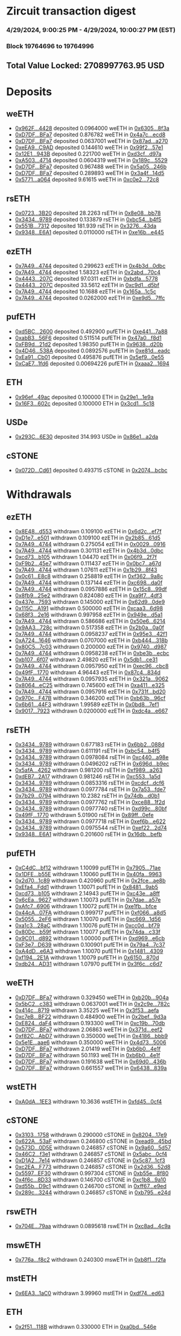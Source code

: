 # Zircuit transaction digest
### 4/29/2024, 9:00:25 PM - 4/29/2024, 10:00:27 PM (EST)
### Block 19764696 to 19764996

## Total Value Locked: 2708997763.95 USD

# Deposits
## weETH
- [0x962F...4428](https://etherscan.io/address/0x962FC8a689B81b6504491d6C95f7A112D3304428) deposited 0.0964000 weETH in [0x6305...8f3a](https://etherscan.io/tx/0x962FC8a689B81b6504491d6C95f7A112D3304428)
- [0xD7DF...BFa7](https://etherscan.io/address/0xD7DF7E085214743530afF339aFC420c7c720BFa7) deposited 0.876782 weETH in [0x4a7c...ecd8](https://etherscan.io/tx/0xD7DF7E085214743530afF339aFC420c7c720BFa7)
- [0xD7DF...BFa7](https://etherscan.io/address/0xD7DF7E085214743530afF339aFC420c7c720BFa7) deposited 0.0637001 weETH in [0x87ad...a270](https://etherscan.io/tx/0xD7DF7E085214743530afF339aFC420c7c720BFa7)
- [0xeEA9...C9AD](https://etherscan.io/address/0xeEA9E1d6209a20FECF63ebee7BF4A05BdB81C9AD) deposited 0.144610 weETH in [0x99f2...57e1](https://etherscan.io/tx/0xeEA9E1d6209a20FECF63ebee7BF4A05BdB81C9AD)
- [0x12E1...943B](https://etherscan.io/address/0x12E1d9046910eeea83412D0cf3E4D2b3D689943B) deposited 0.221700 weETH in [0xd3cf...d97a](https://etherscan.io/tx/0x12E1d9046910eeea83412D0cf3E4D2b3D689943B)
- [0xA503...4714](https://etherscan.io/address/0xA503451e52eeC23f7F6af175f94249C3dADe4714) deposited 0.0604319 weETH in [0x189c...5529](https://etherscan.io/tx/0xA503451e52eeC23f7F6af175f94249C3dADe4714)
- [0xD7DF...BFa7](https://etherscan.io/address/0xD7DF7E085214743530afF339aFC420c7c720BFa7) deposited 0.967488 weETH in [0x5a05...246b](https://etherscan.io/tx/0xD7DF7E085214743530afF339aFC420c7c720BFa7)
- [0xD7DF...BFa7](https://etherscan.io/address/0xD7DF7E085214743530afF339aFC420c7c720BFa7) deposited 0.289893 weETH in [0x3a4f...14d5](https://etherscan.io/tx/0xD7DF7E085214743530afF339aFC420c7c720BFa7)
- [0x5771...a064](https://etherscan.io/address/0x5771CB8ab6dB15d97074FC6dF4608242b955a064) deposited 9.61615 weETH in [0xc0e2...72c8](https://etherscan.io/tx/0x5771CB8ab6dB15d97074FC6dF4608242b955a064)
## rsETH
- [0x0723...3B20](https://etherscan.io/address/0x0723c74793E6A30eE70dE84f2aBFa53B954F3B20) deposited 28.2263 rsETH in [0x8e08...bb78](https://etherscan.io/tx/0x0723c74793E6A30eE70dE84f2aBFa53B954F3B20)
- [0x3434...9789](https://etherscan.io/address/0x34349c5569e7B846c3558961552D2202760A9789) deposited 0.133879 rsETH in [0xbc54...b4f5](https://etherscan.io/tx/0x34349c5569e7B846c3558961552D2202760A9789)
- [0x551B...7312](https://etherscan.io/address/0x551B30bc933E26E098Bd2e68d436C24ED39B7312) deposited 181.939 rsETH in [0x3276...43da](https://etherscan.io/tx/0x551B30bc933E26E098Bd2e68d436C24ED39B7312)
- [0x9348...E6A1](https://etherscan.io/address/0x9348282eEbc19B82c7E95544A8F4C2424F8AE6A1) deposited 0.0110000 rsETH in [0xe16b...e445](https://etherscan.io/tx/0x9348282eEbc19B82c7E95544A8F4C2424F8AE6A1)
## ezETH
- [0x7A49...4744](https://etherscan.io/address/0x7A493Be5c2ce014cD049Bf178a1ac0Db1B434744) deposited 0.299623 ezETH in [0x4b3d...0dbc](https://etherscan.io/tx/0x7A493Be5c2ce014cD049Bf178a1ac0Db1B434744)
- [0x7A49...4744](https://etherscan.io/address/0x7A493Be5c2ce014cD049Bf178a1ac0Db1B434744) deposited 1.58323 ezETH in [0x2abd...70c4](https://etherscan.io/tx/0x7A493Be5c2ce014cD049Bf178a1ac0Db1B434744)
- [0x4443...207C](https://etherscan.io/address/0x4443f4BAd92Fa04Ec3FA4A1934A9BED5B18B207C) deposited 97.0311 ezETH in [0xbdfa...5778](https://etherscan.io/tx/0x4443f4BAd92Fa04Ec3FA4A1934A9BED5B18B207C)
- [0x4443...207C](https://etherscan.io/address/0x4443f4BAd92Fa04Ec3FA4A1934A9BED5B18B207C) deposited 33.5612 ezETH in [0xc9d1...d5bf](https://etherscan.io/tx/0x4443f4BAd92Fa04Ec3FA4A1934A9BED5B18B207C)
- [0x7A49...4744](https://etherscan.io/address/0x7A493Be5c2ce014cD049Bf178a1ac0Db1B434744) deposited 10.1688 ezETH in [0x165a...1c5c](https://etherscan.io/tx/0x7A493Be5c2ce014cD049Bf178a1ac0Db1B434744)
- [0x7A49...4744](https://etherscan.io/address/0x7A493Be5c2ce014cD049Bf178a1ac0Db1B434744) deposited 0.0262000 ezETH in [0xe9d5...7ffc](https://etherscan.io/tx/0x7A493Be5c2ce014cD049Bf178a1ac0Db1B434744)
## pufETH
- [0xd5BC...2600](https://etherscan.io/address/0xd5BCd7a3223095b3695a8bF2888028C4A11f2600) deposited 0.492900 pufETH in [0xe441...7a88](https://etherscan.io/tx/0xd5BCd7a3223095b3695a8bF2888028C4A11f2600)
- [0xabB3...56F6](https://etherscan.io/address/0xabB3639Ac7eA3fbD7e9bFD4d8Fd46CAd6c3056F6) deposited 0.511514 pufETH in [0x47a0...f8d1](https://etherscan.io/tx/0xabB3639Ac7eA3fbD7e9bFD4d8Fd46CAd6c3056F6)
- [0xFB9d...21d2](https://etherscan.io/address/0xFB9deb5b6C488Fe61e1A8A482c5cEF1A583321d2) deposited 1.98350 pufETH in [0x9638...d20b](https://etherscan.io/tx/0xFB9deb5b6C488Fe61e1A8A482c5cEF1A583321d2)
- [0x4D46...538A](https://etherscan.io/address/0x4D463aCA845550c9Ab8B3bF8F8cCeca716e2538A) deposited 0.0892576 pufETH in [0xe81d...eadc](https://etherscan.io/tx/0x4D463aCA845550c9Ab8B3bF8F8cCeca716e2538A)
- [0xEa91...Cb01](https://etherscan.io/address/0xEa91fc859b5e18C27cfbc58F7B1717Dd10C7Cb01) deposited 0.495876 pufETH in [0x5ef9...0e55](https://etherscan.io/tx/0xEa91fc859b5e18C27cfbc58F7B1717Dd10C7Cb01)
- [0xCaE7...1fd6](https://etherscan.io/address/0xCaE7a4446614C3236b483DE1CeAE7B6949841fd6) deposited 0.00694226 pufETH in [0xaaa2...1694](https://etherscan.io/tx/0xCaE7a4446614C3236b483DE1CeAE7B6949841fd6)
## ETH
- [0x96ef...49ac](https://etherscan.io/address/0x96ef7Cf2f781579aa499E9e04F6f1cE6244149ac) deposited 0.100000 ETH in [0x29e1...1e9a](https://etherscan.io/tx/0x96ef7Cf2f781579aa499E9e04F6f1cE6244149ac)
- [0x16F3...602c](https://etherscan.io/address/0x16F33b3d0272f897d9BC55282Fa151215215602c) deposited 0.100000 ETH in [0x3cd1...5c18](https://etherscan.io/tx/0x16F33b3d0272f897d9BC55282Fa151215215602c)
## USDe
- [0x293C...6E30](https://etherscan.io/address/0x293C6937D8D82e05B01335F7B33FBA0c8e256E30) deposited 314.993 USDe in [0x86e1...a2da](https://etherscan.io/tx/0x293C6937D8D82e05B01335F7B33FBA0c8e256E30)
## cSTONE
- [0x072D...Cd61](https://etherscan.io/address/0x072D55788E0722c71A426c74a6ca3e52ec0fCd61) deposited 0.493715 cSTONE in [0x2074...bcbc](https://etherscan.io/tx/0x072D55788E0722c71A426c74a6ca3e52ec0fCd61)
# Withdrawals
## ezETH
- [0x8E48...d553](https://etherscan.io/address/0x8E48518Da541F3a0a8E1177E0ab35b84a6C9d553) withdrawn 0.109100 ezETH in [0x6d2c...ef7f](https://etherscan.io/tx/0x8E48518Da541F3a0a8E1177E0ab35b84a6C9d553)
- [0xD1e7...e501](https://etherscan.io/address/0xD1e78f3C32bD593821181AAbE084d28d1AA4e501) withdrawn 0.109100 ezETH in [0x2b85...61d5](https://etherscan.io/tx/0xD1e78f3C32bD593821181AAbE084d28d1AA4e501)
- [0x7A49...4744](https://etherscan.io/address/0x7A493Be5c2ce014cD049Bf178a1ac0Db1B434744) withdrawn 0.275054 ezETH in [0x0029...0916](https://etherscan.io/tx/0x7A493Be5c2ce014cD049Bf178a1ac0Db1B434744)
- [0x7A49...4744](https://etherscan.io/address/0x7A493Be5c2ce014cD049Bf178a1ac0Db1B434744) withdrawn 0.301131 ezETH in [0x4b3d...0dbc](https://etherscan.io/tx/0x7A493Be5c2ce014cD049Bf178a1ac0Db1B434744)
- [0xcd73...b105](https://etherscan.io/address/0xcd730084abDfCcC6467C26EF20E7a8CA9a99b105) withdrawn 1.04470 ezETH in [0x06f9...2f7f](https://etherscan.io/tx/0xcd730084abDfCcC6467C26EF20E7a8CA9a99b105)
- [0xF9b2...45e7](https://etherscan.io/address/0xF9b28Aeb14fDE8c45dA480f8A37248B15F6045e7) withdrawn 0.111437 ezETH in [0x0bc7...a67d](https://etherscan.io/tx/0xF9b28Aeb14fDE8c45dA480f8A37248B15F6045e7)
- [0x7A49...4744](https://etherscan.io/address/0x7A493Be5c2ce014cD049Bf178a1ac0Db1B434744) withdrawn 1.07611 ezETH in [0x1b29...8f43](https://etherscan.io/tx/0x7A493Be5c2ce014cD049Bf178a1ac0Db1B434744)
- [0x0c61...E8c8](https://etherscan.io/address/0x0c61E80C5D839e913e8047d59DC77e1Ca68CE8c8) withdrawn 0.258819 ezETH in [0xf362...9a8c](https://etherscan.io/tx/0x0c61E80C5D839e913e8047d59DC77e1Ca68CE8c8)
- [0x7A49...4744](https://etherscan.io/address/0x7A493Be5c2ce014cD049Bf178a1ac0Db1B434744) withdrawn 0.137144 ezETH in [0xc698...da0f](https://etherscan.io/tx/0x7A493Be5c2ce014cD049Bf178a1ac0Db1B434744)
- [0x7A49...4744](https://etherscan.io/address/0x7A493Be5c2ce014cD049Bf178a1ac0Db1B434744) withdrawn 0.0957886 ezETH in [0x15c8...99df](https://etherscan.io/tx/0x7A493Be5c2ce014cD049Bf178a1ac0Db1B434744)
- [0x8fb9...25e2](https://etherscan.io/address/0x8fb98cA8bB215D74cbF34F6EeC3BF50DA69B25e2) withdrawn 0.824080 ezETH in [0xa9f7...4df3](https://etherscan.io/tx/0x8fb98cA8bB215D74cbF34F6EeC3BF50DA69B25e2)
- [0x437e...7593](https://etherscan.io/address/0x437e76922a42CE2Db362C745A585f4d54C357593) withdrawn 0.145000 ezETH in [0x62d9...0de9](https://etherscan.io/tx/0x437e76922a42CE2Db362C745A585f4d54C357593)
- [0x115C...A191](https://etherscan.io/address/0x115CdFB5E94d3b0d3e8867aF6DaD01A3aBa0A191) withdrawn 0.500000 ezETH in [0xcaa3...6d98](https://etherscan.io/tx/0x115CdFB5E94d3b0d3e8867aF6DaD01A3aBa0A191)
- [0x68f3...2e16](https://etherscan.io/address/0x68f334603Fe78c0F28036205fEBFD6Ebe4992e16) withdrawn 0.997958 ezETH in [0x949e...d5a1](https://etherscan.io/tx/0x68f334603Fe78c0F28036205fEBFD6Ebe4992e16)
- [0x7A49...4744](https://etherscan.io/address/0x7A493Be5c2ce014cD049Bf178a1ac0Db1B434744) withdrawn 0.586686 ezETH in [0x50e6...6214](https://etherscan.io/tx/0x7A493Be5c2ce014cD049Bf178a1ac0Db1B434744)
- [0x9AA3...728c](https://etherscan.io/address/0x9AA3429c34FbA3a91962377Bbb5E584a56eD728c) withdrawn 0.517358 ezETH in [0x2b0a...0a0f](https://etherscan.io/tx/0x9AA3429c34FbA3a91962377Bbb5E584a56eD728c)
- [0x7A49...4744](https://etherscan.io/address/0x7A493Be5c2ce014cD049Bf178a1ac0Db1B434744) withdrawn 0.0958237 ezETH in [0x95e3...42f1](https://etherscan.io/tx/0x7A493Be5c2ce014cD049Bf178a1ac0Db1B434744)
- [0xA724...1646](https://etherscan.io/address/0xA72443BA9A40d52A1Bb4fae0C7eF9E92105a1646) withdrawn 0.0707000 ezETH in [0xb444...318b](https://etherscan.io/tx/0xA72443BA9A40d52A1Bb4fae0C7eF9E92105a1646)
- [0x80C5...7c03](https://etherscan.io/address/0x80C5a27Dc92E770C576a95e5A43465A123617c03) withdrawn 0.200000 ezETH in [0x9740...d987](https://etherscan.io/tx/0x80C5a27Dc92E770C576a95e5A43465A123617c03)
- [0x7A49...4744](https://etherscan.io/address/0x7A493Be5c2ce014cD049Bf178a1ac0Db1B434744) withdrawn 0.0958238 ezETH in [0xbe3b...ecbc](https://etherscan.io/tx/0x7A493Be5c2ce014cD049Bf178a1ac0Db1B434744)
- [0xb107...6f07](https://etherscan.io/address/0xb107b4ed59641DFBCd61a67f0F998d11686D6f07) withdrawn 2.49820 ezETH in [0x5db1...ce31](https://etherscan.io/tx/0xb107b4ed59641DFBCd61a67f0F998d11686D6f07)
- [0x7A49...4744](https://etherscan.io/address/0x7A493Be5c2ce014cD049Bf178a1ac0Db1B434744) withdrawn 0.0957950 ezETH in [0xec96...cbc8](https://etherscan.io/tx/0x7A493Be5c2ce014cD049Bf178a1ac0Db1B434744)
- [0x49fF...1770](https://etherscan.io/address/0x49fFBB2c43aD5298db85912f87e3781fe2ED1770) withdrawn 4.96443 ezETH in [0x87c4...834d](https://etherscan.io/tx/0x49fFBB2c43aD5298db85912f87e3781fe2ED1770)
- [0x7A49...4744](https://etherscan.io/address/0x7A493Be5c2ce014cD049Bf178a1ac0Db1B434744) withdrawn 0.0957935 ezETH in [0x321a...9062](https://etherscan.io/tx/0x7A493Be5c2ce014cD049Bf178a1ac0Db1B434744)
- [0x8064...eC25](https://etherscan.io/address/0x8064352eC0D822d4d5acb36df2f3DaEeF57ceC25) withdrawn 0.745600 ezETH in [0xa411...e325](https://etherscan.io/tx/0x8064352eC0D822d4d5acb36df2f3DaEeF57ceC25)
- [0x7A49...4744](https://etherscan.io/address/0x7A493Be5c2ce014cD049Bf178a1ac0Db1B434744) withdrawn 0.0957916 ezETH in [0x731f...bd20](https://etherscan.io/tx/0x7A493Be5c2ce014cD049Bf178a1ac0Db1B434744)
- [0x970c...F47B](https://etherscan.io/address/0x970cd34Ae6cd736dA612Ef503A405eBd133aF47B) withdrawn 0.346200 ezETH in [0xb63b...96cf](https://etherscan.io/tx/0x970cd34Ae6cd736dA612Ef503A405eBd133aF47B)
- [0x6b61...44F3](https://etherscan.io/address/0x6b61B957201ba22F2bE09F8dfe34B7E4F46b44F3) withdrawn 1.99589 ezETH in [0x0bd8...7ef1](https://etherscan.io/tx/0x6b61B957201ba22F2bE09F8dfe34B7E4F46b44F3)
- [0x9017...7923](https://etherscan.io/address/0x9017EC7C1DD1562FB9dd385223B8E61E80A57923) withdrawn 0.0200000 ezETH in [0xdc4a...e667](https://etherscan.io/tx/0x9017EC7C1DD1562FB9dd385223B8E61E80A57923)
## rsETH
- [0x3434...9789](https://etherscan.io/address/0x34349c5569e7B846c3558961552D2202760A9789) withdrawn 0.677183 rsETH in [0x6bb2...088d](https://etherscan.io/tx/0x34349c5569e7B846c3558961552D2202760A9789)
- [0x3434...9789](https://etherscan.io/address/0x34349c5569e7B846c3558961552D2202760A9789) withdrawn 0.611191 rsETH in [0xbc54...b4f5](https://etherscan.io/tx/0x34349c5569e7B846c3558961552D2202760A9789)
- [0x3434...9789](https://etherscan.io/address/0x34349c5569e7B846c3558961552D2202760A9789) withdrawn 0.0978084 rsETH in [0xc440...a98e](https://etherscan.io/tx/0x34349c5569e7B846c3558961552D2202760A9789)
- [0x3434...9789](https://etherscan.io/address/0x34349c5569e7B846c3558961552D2202760A9789) withdrawn 0.0496202 rsETH in [0x696d...b9ec](https://etherscan.io/tx/0x34349c5569e7B846c3558961552D2202760A9789)
- [0x5afA...4262](https://etherscan.io/address/0x5afA47fC13E581489D131bA79CC65660E9eE4262) withdrawn 0.981200 rsETH in [0xf989...a263](https://etherscan.io/tx/0x5afA47fC13E581489D131bA79CC65660E9eE4262)
- [0xdEB7...2A17](https://etherscan.io/address/0xdEB781230eFcC9584EFfA9b401978b6E17392A17) withdrawn 0.981246 rsETH in [0xc553...1a5d](https://etherscan.io/tx/0xdEB781230eFcC9584EFfA9b401978b6E17392A17)
- [0x3434...9789](https://etherscan.io/address/0x34349c5569e7B846c3558961552D2202760A9789) withdrawn 0.0853316 rsETH in [0xcdcf...dcf6](https://etherscan.io/tx/0x34349c5569e7B846c3558961552D2202760A9789)
- [0x3434...9789](https://etherscan.io/address/0x34349c5569e7B846c3558961552D2202760A9789) withdrawn 0.0977784 rsETH in [0x7a53...fde7](https://etherscan.io/tx/0x34349c5569e7B846c3558961552D2202760A9789)
- [0x7b29...0794](https://etherscan.io/address/0x7b29F8C0EA709B96b72214b3dE5d85c3d9570794) withdrawn 10.2382 rsETH in [0x74db...d0b1](https://etherscan.io/tx/0x7b29F8C0EA709B96b72214b3dE5d85c3d9570794)
- [0x3434...9789](https://etherscan.io/address/0x34349c5569e7B846c3558961552D2202760A9789) withdrawn 0.0977762 rsETH in [0xce88...1f2d](https://etherscan.io/tx/0x34349c5569e7B846c3558961552D2202760A9789)
- [0x3434...9789](https://etherscan.io/address/0x34349c5569e7B846c3558961552D2202760A9789) withdrawn 0.0977740 rsETH in [0xd99c...80bf](https://etherscan.io/tx/0x34349c5569e7B846c3558961552D2202760A9789)
- [0x49fF...1770](https://etherscan.io/address/0x49fFBB2c43aD5298db85912f87e3781fe2ED1770) withdrawn 5.01900 rsETH in [0x89ff...0efe](https://etherscan.io/tx/0x49fFBB2c43aD5298db85912f87e3781fe2ED1770)
- [0x3434...9789](https://etherscan.io/address/0x34349c5569e7B846c3558961552D2202760A9789) withdrawn 0.0977718 rsETH in [0xef6b...e622](https://etherscan.io/tx/0x34349c5569e7B846c3558961552D2202760A9789)
- [0x3434...9789](https://etherscan.io/address/0x34349c5569e7B846c3558961552D2202760A9789) withdrawn 0.0975544 rsETH in [0xef22...2d74](https://etherscan.io/tx/0x34349c5569e7B846c3558961552D2202760A9789)
- [0x9348...E6A1](https://etherscan.io/address/0x9348282eEbc19B82c7E95544A8F4C2424F8AE6A1) withdrawn 0.201600 rsETH in [0x16db...befb](https://etherscan.io/tx/0x9348282eEbc19B82c7E95544A8F4C2424F8AE6A1)
## pufETH
- [0xC4dC...bf12](https://etherscan.io/address/0xC4dC9f90A580C728897B543A7318b05ae1Ebbf12) withdrawn 1.10099 pufETH in [0x7905...71ae](https://etherscan.io/tx/0xC4dC9f90A580C728897B543A7318b05ae1Ebbf12)
- [0x1DFE...b55E](https://etherscan.io/address/0x1DFE8AaE30bfa0B03505D97d147dC6Dc421Eb55E) withdrawn 1.10060 pufETH in [0x40fa...9963](https://etherscan.io/tx/0x1DFE8AaE30bfa0B03505D97d147dC6Dc421Eb55E)
- [0x2d70...1c89](https://etherscan.io/address/0x2d70E84644Db93c41e17c8557B5D0724e2591c89) withdrawn 0.420960 pufETH in [0x2fce...ae8b](https://etherscan.io/tx/0x2d70E84644Db93c41e17c8557B5D0724e2591c89)
- [0xEfa4...Fdd1](https://etherscan.io/address/0xEfa46e8Ec7D148866488dEE6c99a9C1d10f2Fdd1) withdrawn 1.10071 pufETH in [0x8481...9ab5](https://etherscan.io/tx/0xEfa46e8Ec7D148866488dEE6c99a9C1d10f2Fdd1)
- [0xcd73...b105](https://etherscan.io/address/0xcd730084abDfCcC6467C26EF20E7a8CA9a99b105) withdrawn 2.14943 pufETH in [0xc43e...a8ff](https://etherscan.io/tx/0xcd730084abDfCcC6467C26EF20E7a8CA9a99b105)
- [0x6cEa...9627](https://etherscan.io/address/0x6cEa8Eb140527B27d5674844E2B170A154279627) withdrawn 1.10073 pufETH in [0x7dae...a57e](https://etherscan.io/tx/0x6cEa8Eb140527B27d5674844E2B170A154279627)
- [0xAfc7...6906](https://etherscan.io/address/0xAfc726522C1aC8530687F24e810a477086d16906) withdrawn 1.10072 pufETH in [0xe1fb...bfce](https://etherscan.io/tx/0xAfc726522C1aC8530687F24e810a477086d16906)
- [0x44cA...07FA](https://etherscan.io/address/0x44cA69f13836e4c97466e4789f544e11E35807FA) withdrawn 0.999717 pufETH in [0xf066...a8d5](https://etherscan.io/tx/0x44cA69f13836e4c97466e4789f544e11E35807FA)
- [0x5055...2eF6](https://etherscan.io/address/0x50554Add3b6155897e21C6C8db805015b43f2eF6) withdrawn 1.10070 pufETH in [0xc669...1d56](https://etherscan.io/tx/0x50554Add3b6155897e21C6C8db805015b43f2eF6)
- [0xa1c3...28aC](https://etherscan.io/address/0xa1c39926694225619F060Ff6a26911ba5f0A28aC) withdrawn 1.10076 pufETH in [0xcc0d...bf79](https://etherscan.io/tx/0xa1c39926694225619F060Ff6a26911ba5f0A28aC)
- [0x80Dc...b59f](https://etherscan.io/address/0x80Dca07761d774d8a173414eD55bC36B6184b59f) withdrawn 1.10077 pufETH in [0x74da...c33f](https://etherscan.io/tx/0x80Dca07761d774d8a173414eD55bC36B6184b59f)
- [0x9C01...d892](https://etherscan.io/address/0x9C01b839c6091E519FD4749efA8B81E190c6d892) withdrawn 1.00000 pufETH in [0xd969...e6cb](https://etherscan.io/tx/0x9C01b839c6091E519FD4749efA8B81E190c6d892)
- [0xF3e7...D639](https://etherscan.io/address/0xF3e72D7dD00102548B3Dd14DD5427B607E10D639) withdrawn 0.100901 pufETH in [0x79a4...7c37](https://etherscan.io/tx/0xF3e72D7dD00102548B3Dd14DD5427B607E10D639)
- [0xA4dD...e6A3](https://etherscan.io/address/0xA4dD94DeA624Ed9AC25fDcec44bA8047ccDbe6A3) withdrawn 1.10070 pufETH in [0x1481...4309](https://etherscan.io/tx/0xA4dD94DeA624Ed9AC25fDcec44bA8047ccDbe6A3)
- [0xf194...2E1A](https://etherscan.io/address/0xf194B9f050814788004a9A827e398662c4312E1A) withdrawn 1.10079 pufETH in [0x6150...870d](https://etherscan.io/tx/0xf194B9f050814788004a9A827e398662c4312E1A)
- [0xdb24...AD31](https://etherscan.io/address/0xdb24333d90ce82e6Bcb9241bFF638bFEE0B7AD31) withdrawn 1.07970 pufETH in [0x3f6c...c6d7](https://etherscan.io/tx/0xdb24333d90ce82e6Bcb9241bFF638bFEE0B7AD31)
## weETH
- [0xD7DF...BFa7](https://etherscan.io/address/0xD7DF7E085214743530afF339aFC420c7c720BFa7) withdrawn 0.329450 weETH in [0xb20b...904a](https://etherscan.io/tx/0xD7DF7E085214743530afF339aFC420c7c720BFa7)
- [0x5bC2...c383](https://etherscan.io/address/0x5bC2B9eefb8293e0f8a74a59DB911fCa8C7Bc383) withdrawn 0.0637001 weETH in [0x2c9e...782c](https://etherscan.io/tx/0x5bC2B9eefb8293e0f8a74a59DB911fCa8C7Bc383)
- [0x414c...8719](https://etherscan.io/address/0x414cE62dE811c7aF8d9fD7417514b3443ED58719) withdrawn 3.35225 weETH in [0x3f53...aefa](https://etherscan.io/tx/0x414cE62dE811c7aF8d9fD7417514b3443ED58719)
- [0xc7eB...BF22](https://etherscan.io/address/0xc7eBf17e3b75dda90Eb9712D6AE925913CcdBF22) withdrawn 0.484900 weETH in [0x2bef...9d3a](https://etherscan.io/tx/0xc7eBf17e3b75dda90Eb9712D6AE925913CcdBF22)
- [0xE824...daF4](https://etherscan.io/address/0xE824eD915e430C126E5A6bBd7bc025D5BbC0daF4) withdrawn 0.193300 weETH in [0xc19b...70db](https://etherscan.io/tx/0xE824eD915e430C126E5A6bBd7bc025D5BbC0daF4)
- [0xD7DF...BFa7](https://etherscan.io/address/0xD7DF7E085214743530afF339aFC420c7c720BFa7) withdrawn 2.06863 weETH in [0x371d...eef2](https://etherscan.io/tx/0xD7DF7E085214743530afF339aFC420c7c720BFa7)
- [0xf82C...AbD7](https://etherscan.io/address/0xf82CC1012945865CCC390B0dFF661Af8709DAbD7) withdrawn 0.350000 weETH in [0x4186...bbb9](https://etherscan.io/tx/0xf82CC1012945865CCC390B0dFF661Af8709DAbD7)
- [0x5e1E...aae6](https://etherscan.io/address/0x5e1E1BC069b68cBf7144d4908DD1a4F85484aae6) withdrawn 0.350000 weETH in [0x4d73...5006](https://etherscan.io/tx/0x5e1E1BC069b68cBf7144d4908DD1a4F85484aae6)
- [0xD7DF...BFa7](https://etherscan.io/address/0xD7DF7E085214743530afF339aFC420c7c720BFa7) withdrawn 2.01419 weETH in [0xb6b0...4e1f](https://etherscan.io/tx/0xD7DF7E085214743530afF339aFC420c7c720BFa7)
- [0xD7DF...BFa7](https://etherscan.io/address/0xD7DF7E085214743530afF339aFC420c7c720BFa7) withdrawn 50.1193 weETH in [0xb6b0...4e1f](https://etherscan.io/tx/0xD7DF7E085214743530afF339aFC420c7c720BFa7)
- [0xD7DF...BFa7](https://etherscan.io/address/0xD7DF7E085214743530afF339aFC420c7c720BFa7) withdrawn 0.191638 weETH in [0x69d0...436b](https://etherscan.io/tx/0xD7DF7E085214743530afF339aFC420c7c720BFa7)
- [0xD7DF...BFa7](https://etherscan.io/address/0xD7DF7E085214743530afF339aFC420c7c720BFa7) withdrawn 0.661557 weETH in [0x6438...839a](https://etherscan.io/tx/0xD7DF7E085214743530afF339aFC420c7c720BFa7)
## wstETH
- [0xA0dA...1EE3](https://etherscan.io/address/0xA0dA98E60aC62bb841382786232d8dB950101EE3) withdrawn 10.3636 wstETH in [0xfd45...0cf4](https://etherscan.io/tx/0xA0dA98E60aC62bb841382786232d8dB950101EE3)
## cSTONE
- [0x3103...1758](https://etherscan.io/address/0x3103e7dd59F46a4C59C84e185bdBAa904E701758) withdrawn 0.290000 cSTONE in [0x8204...17e9](https://etherscan.io/tx/0x3103e7dd59F46a4C59C84e185bdBAa904E701758)
- [0x622A...53aF](https://etherscan.io/address/0x622ACe98668FB7144481951dCa585349971453aF) withdrawn 0.246800 cSTONE in [0xead9...45bd](https://etherscan.io/tx/0x622ACe98668FB7144481951dCa585349971453aF)
- [0x573D...0D5E](https://etherscan.io/address/0x573D3a1d74614155B59faBBd50617Fe6516f0D5E) withdrawn 0.246857 cSTONE in [0x9a60...5d57](https://etherscan.io/tx/0x573D3a1d74614155B59faBBd50617Fe6516f0D5E)
- [0x46C2...f3e1](https://etherscan.io/address/0x46C20BFA5260C71A6B693BD2cf82B28e134Ef3e1) withdrawn 0.246857 cSTONE in [0x5abc...0cf4](https://etherscan.io/tx/0x46C20BFA5260C71A6B693BD2cf82B28e134Ef3e1)
- [0xD1A2...7e14](https://etherscan.io/address/0xD1A294E72bF685D5dBd2bAaE1Ea1e002CA097e14) withdrawn 0.246857 cSTONE in [0x5c87...1cf3](https://etherscan.io/tx/0xD1A294E72bF685D5dBd2bAaE1Ea1e002CA097e14)
- [0xc2EA...F773](https://etherscan.io/address/0xc2EA41bDe8a9ceBf04679AD5D4E928889BDbF773) withdrawn 0.246857 cSTONE in [0x2d36...52d8](https://etherscan.io/tx/0xc2EA41bDe8a9ceBf04679AD5D4E928889BDbF773)
- [0x5597...EF30](https://etherscan.io/address/0x5597c8dA6C72c6c70425cC15513bf208e099EF30) withdrawn 0.997304 cSTONE in [0xb55e...8f80](https://etherscan.io/tx/0x5597c8dA6C72c6c70425cC15513bf208e099EF30)
- [0x4f6c...8D33](https://etherscan.io/address/0x4f6c057569f1Ee80573E694e4cc98D04DCe88D33) withdrawn 0.146700 cSTONE in [0xc1b8...9a10](https://etherscan.io/tx/0x4f6c057569f1Ee80573E694e4cc98D04DCe88D33)
- [0xd55b...D9c1](https://etherscan.io/address/0xd55b353dCEB98BC049f0bB3a97A5fE57a8edD9c1) withdrawn 0.246700 cSTONE in [0xff67...e9ed](https://etherscan.io/tx/0xd55b353dCEB98BC049f0bB3a97A5fE57a8edD9c1)
- [0x289c...3244](https://etherscan.io/address/0x289c8827C0047Aff0dCBC82f746c5Cd0B4f43244) withdrawn 0.246857 cSTONE in [0xb795...e24d](https://etherscan.io/tx/0x289c8827C0047Aff0dCBC82f746c5Cd0B4f43244)
## rswETH
- [0x704E...79aa](https://etherscan.io/address/0x704E853493f349e778481E6Eac753983C3c679aa) withdrawn 0.0895618 rswETH in [0xc8ad...4c9a](https://etherscan.io/tx/0x704E853493f349e778481E6Eac753983C3c679aa)
## mswETH
- [0x776a...f8c2](https://etherscan.io/address/0x776aaeDA8C05633b70C3Bea767d268a5d998f8c2) withdrawn 0.240300 mswETH in [0xb8f1...f2fa](https://etherscan.io/tx/0x776aaeDA8C05633b70C3Bea767d268a5d998f8c2)
## mstETH
- [0x6EA3...1aC0](https://etherscan.io/address/0x6EA357Ea322b187c677190bd3178E23439971aC0) withdrawn 3.99960 mstETH in [0xdf74...ed63](https://etherscan.io/tx/0x6EA357Ea322b187c677190bd3178E23439971aC0)
## ETH
- [0x2f51...118B](https://etherscan.io/address/0x2f518Fc08d940b100BF169a2A61608B2aFbb118B) withdrawn 0.330000 ETH in [0xa0bd...546e](https://etherscan.io/tx/0x2f518Fc08d940b100BF169a2A61608B2aFbb118B)
